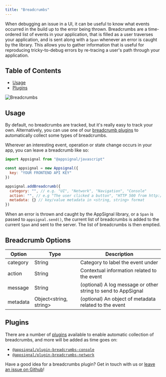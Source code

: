 ```yaml
---
title: "Breadcrumbs"
---
```


When debugging an issue in a UI, it can be useful to know what events occurred in the build up to the error being thrown. Breadcrumbs are a time-ordered list of events in your application, that is filled as a user traverses your application, and is sent along with a `Span` whenever an error is caught by the library. This allows you to gather information that is useful for reproducing tricky-to-debug errors by re-tracing a user's path through your application.

## Table of Contents

- [Usage](#usage)
- [Plugins](#plugins)

![Breadcrumbs](/images/screenshots/frontend/breadcrumbs.svg)

## Usage

By default, no breadcrumbs are tracked, but it's really easy to track your own. Alternatively, you can use one of our [breadcrumb plugins](#plugins) to automatically collect some types of breadcrumbs.

Wherever an interesting event, operation or state change occurs in your app, you can leave a breadcrumb like so:

```js
import Appsignal from "@appsignal/javascript"

const appsignal = new Appsignal({ 
  key: "YOUR FRONTEND API KEY"
})

appsignal.addBreadcrumb({
  category: "", // e.g. "UI", "Network", "Navigation", "Console"
  action: "", // e.g "The user clicked a button", "HTTP 500 from http://blablabla.com"
  metadata: {} // key/value metadata in <string, string> format
})
```

When an error is thrown and caught by the AppSignal library, or a `Span` is passed to `appsignal.send()`, the current list of breadcrumbs is added to the current `Span` and sent to the server. The list of breadcrumbs is then emptied.

## Breadcrumb Options

| Option | Type | Description  |
| ------ | ------ | ----- |
|  category  |  String  |  Category to label the event under  |
|  action  |  String  |  Contextual information related to the event  |
|  message  |  String  |  (optional) A log message or other string to send to AppSignal  |
|  metadata  |  Object<string, string>  |  (optional) An object of metadata related to the event  |

## Plugins

There are a number of [plugins](#plugins) available to enable automatic collection of breadcrumbs, and more will be added as time goes on:

- [`@appsignal/plugin-breadcrumbs-console`](https://github.com/appsignal/appsignal-javascript/tree/develop/packages/plugin-breadcrumbs-console)
- [`@appsignal/plugin-breadcrumbs-network`](https://github.com/appsignal/appsignal-javascript/tree/develop/packages/plugin-breadcrumbs-network)

Have a good idea for a breadcrumbs plugin? Get in touch with us or [leave an issue on Github](https://github.com/appsignal/appsignal-javascript/issues)!
